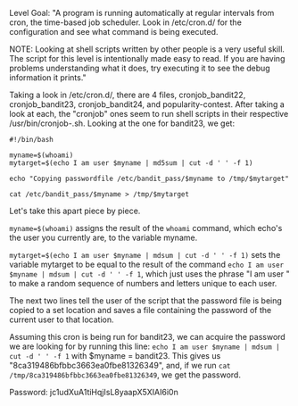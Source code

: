 Level Goal: "A program is running automatically at regular intervals from cron, the time-based job scheduler. Look in /etc/cron.d/ for the configuration and see what command is being executed.

NOTE: Looking at shell scripts written by other people is a very useful skill. The script for this level is intentionally made easy to read. If you are having problems understanding what it does, try executing it to see the debug information it prints."

Taking a look in /etc/cron.d/, there are 4 files, cronjob_bandit22, cronjob_bandit23, cronjob_bandit24, and popularity-contest. After taking a look at each, the "cronjob" ones seem to run shell scripts in their respective /usr/bin/cronjob-<user>.sh. Looking at the one for bandit23, we get:
```
#!/bin/bash

myname=$(whoami)
mytarget=$(echo I am user $myname | md5sum | cut -d ' ' -f 1)

echo "Copying passwordfile /etc/bandit_pass/$myname to /tmp/$mytarget"

cat /etc/bandit_pass/$myname > /tmp/$mytarget
```

Let's take this apart piece by piece.

`myname=$(whoami)` assigns the result of the `whoami` command, which echo's the user you currently are, to the variable myname.

`mytarget=$(echo I am user $myname | mdsum | cut -d ' ' -f 1)` sets the variable mytarget to be equal to the result of the command `echo I am user $myname | mdsum | cut -d ' ' -f 1`, which just uses the phrase "I am user <user>" to make a random sequence of numbers and letters unique to each user.

The next two lines tell the user of the script that the password file is being copied to a set location and saves a file containing the password of the current user to that location.

Assuming this cron is being run for bandit23, we can acquire the password we are looking for by running this line: `echo I am user $myname | mdsum | cut -d ' ' -f 1` with $myname = bandit23. This gives us "8ca319486bfbbc3663ea0fbe81326349", and, if we run `cat /tmp/8ca319486bfbbc3663ea0fbe81326349`, we get the password.

Password: jc1udXuA1tiHqjIsL8yaapX5XIAI6i0n
